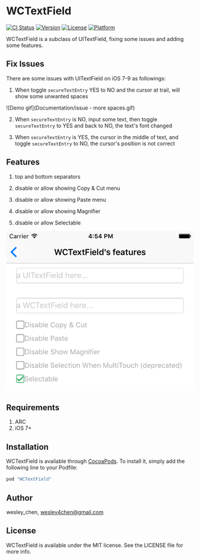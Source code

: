 WCTextField
===================

[![CI Status](http://img.shields.io/travis/wesley_chen/WCTextField.svg?style=flat)](https://travis-ci.org/wesley_chen/WCTextField)
[![Version](https://img.shields.io/cocoapods/v/WCTextField.svg?style=flat)](http://cocoapods.org/pods/WCTextField)
[![License](https://img.shields.io/cocoapods/l/WCTextField.svg?style=flat)](http://cocoapods.org/pods/WCTextField)
[![Platform](https://img.shields.io/cocoapods/p/WCTextField.svg?style=flat)](http://cocoapods.org/pods/WCTextField)

WCTextField is a subclass of UITextField, fixing some issues and adding some features.

## Fix Issues

There are some issues with UITextField on iOS 7-9 as followings:   
1. When toggle `secureTextEntry` YES to NO and the cursor at trail, will show some unwanted spaces  

![Demo gif](Documentation/issue - more spaces.gif)

2. When `secureTextEntry` is NO, input some text, then toggle `secureTextEntry` to YES and back to NO, the text's font changed

3. When `secureTextEntry` is YES, the cursor in the middle of text, and toggle `secureTextEntry` to NO, the cursor's position is not correct

## Features
1. top and bottom separators

2. disable or allow showing Copy & Cut menu

3. disable or allow showing Paste menu

4. disable or allow showing Magnifier

5. disable or allow Selectable


![Features png](Documentation/features.png)

## Requirements
1. ARC
2. iOS 7+

## Installation

WCTextField is available through [CocoaPods](http://cocoapods.org). To install
it, simply add the following line to your Podfile:

```ruby
pod "WCTextField"
```

## Author

wesley_chen, wesley4chen@gmail.com

## License

WCTextField is available under the MIT license. See the LICENSE file for more info.
